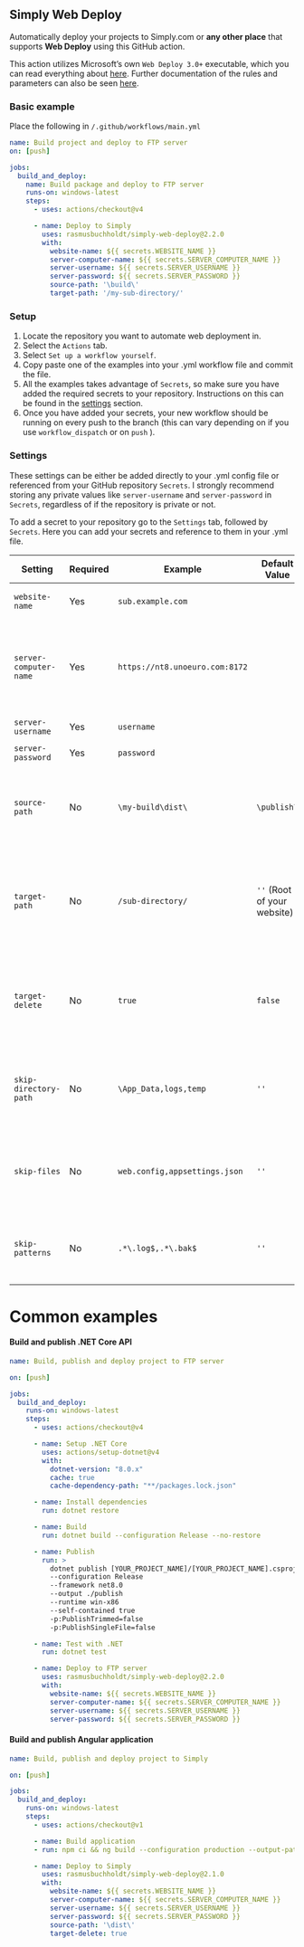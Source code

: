 ## Simply Web Deploy
Automatically deploy your projects to Simply.com or **any other place** that supports **Web Deploy** using this GitHub action. 

This action utilizes Microsoft’s own `Web Deploy 3.0+` executable, which you can read everything about [here](https://docs.microsoft.com/en-us/aspnet/web-forms/overview/deployment/web-deployment-in-the-enterprise/deploying-web-packages). Further documentation of the rules and parameters can also be seen [here](https://docs.microsoft.com/en-us/previous-versions/windows/it-pro/windows-server-2008-r2-and-2008/dd568992(v=ws.10)).

### Basic example
Place the following in `/.github/workflows/main.yml`
```yml
name: Build project and deploy to FTP server
on: [push]

jobs:
  build_and_deploy:
    name: Build package and deploy to FTP server
    runs-on: windows-latest
    steps:
      - uses: actions/checkout@v4

      - name: Deploy to Simply
        uses: rasmusbuchholdt/simply-web-deploy@2.2.0
        with:
          website-name: ${{ secrets.WEBSITE_NAME }}
          server-computer-name: ${{ secrets.SERVER_COMPUTER_NAME }}
          server-username: ${{ secrets.SERVER_USERNAME }}
          server-password: ${{ secrets.SERVER_PASSWORD }}
          source-path: '\build\'
          target-path: '/my-sub-directory/'
```

### Setup
1. Locate the repository you want to automate web deployment in.
2. Select the `Actions` tab.
3. Select `Set up a workflow yourself`.
4. Copy paste one of the examples into your .yml workflow file and commit the file.
5. All the examples takes advantage of `Secrets`, so make sure you have added the required secrets to your repository. Instructions on this can be found in the [settings](#settings) section.
6. Once you have added your secrets, your new workflow should be running on every push to the branch (this can vary depending on if you use `workflow_dispatch` or on `push` ).

### Settings
These settings can be either be added directly to your .yml config file or referenced from your GitHub repository `Secrets`. I strongly recommend storing any private values like `server-username` and `server-password` in `Secrets`, regardless of if the repository is private or not.

To add a secret to your repository go to the `Settings` tab, followed by `Secrets`. Here you can add your secrets and reference to them in your .yml file.

| Setting               | Required | Example                        | Default Value             | Description |
|-----------------------|----------|--------------------------------|---------------------------|-------------|
| `website-name`        | Yes      | `sub.example.com`              |                           | Deployment destination server |
| `server-computer-name`| Yes      | `https://nt8.unoeuro.com:8172` |                           | Computer name, including the port (Find yours [here](https://www.simply.com/dk/support/faq/asp/236/) if you are using Simply.com) |
| `server-username`     | Yes      | `username`                     |                           | Your FTP username |
| `server-password`     | Yes      | `password`                     |                           | Your FTP password |
| `source-path`         | No       | `\my-build\dist\`              | `\publish\`               | The path to the source directory that will be deployed (relative to project root) |
| `target-path`         | No       | `/sub-directory/`              | `''` (Root of your website) | The path where the source directory will be deployed (relative to website root) |
| `target-delete`       | No       | `true`                         | `false`                   | Delete files on the target computer that do not exist on the source computer |
| `skip-directory-path` | No       | `\App_Data,logs,temp`          | `''`                      | Comma-separated list of directories to skip during deployment |
| `skip-files`          | No       | `web.config,appsettings.json`  | `''`                      | Comma-separated list of specific files to skip during deployment |
| `skip-patterns`       | No       | `.*\.log$,.*\.bak$`            | `''`                      | Comma-separated list of regex patterns to skip during deployment |


# Common examples
#### Build and publish .NET Core API

```yml
name: Build, publish and deploy project to FTP server

on: [push]

jobs:
  build_and_deploy:
    runs-on: windows-latest
    steps:
      - uses: actions/checkout@v4

      - name: Setup .NET Core
        uses: actions/setup-dotnet@v4
        with:
          dotnet-version: "8.0.x"
          cache: true
          cache-dependency-path: "**/packages.lock.json"

      - name: Install dependencies
        run: dotnet restore

      - name: Build
        run: dotnet build --configuration Release --no-restore

      - name: Publish
        run: >
          dotnet publish [YOUR_PROJECT_NAME]/[YOUR_PROJECT_NAME].csproj
          --configuration Release
          --framework net8.0
          --output ./publish
          --runtime win-x86
          --self-contained true
          -p:PublishTrimmed=false
          -p:PublishSingleFile=false

      - name: Test with .NET
        run: dotnet test

      - name: Deploy to FTP server
        uses: rasmusbuchholdt/simply-web-deploy@2.2.0
        with:
          website-name: ${{ secrets.WEBSITE_NAME }}
          server-computer-name: ${{ secrets.SERVER_COMPUTER_NAME }}
          server-username: ${{ secrets.SERVER_USERNAME }}
          server-password: ${{ secrets.SERVER_PASSWORD }}
```

#### Build and publish Angular application

```yml
name: Build, publish and deploy project to Simply

on: [push]

jobs:
  build_and_deploy:
    runs-on: windows-latest
    steps:
      - uses: actions/checkout@v1

      - name: Build application
      - run: npm ci && ng build --configuration production --output-path=dist

      - name: Deploy to Simply
        uses: rasmusbuchholdt/simply-web-deploy@2.1.0
        with:
          website-name: ${{ secrets.WEBSITE_NAME }}
          server-computer-name: ${{ secrets.SERVER_COMPUTER_NAME }}
          server-username: ${{ secrets.SERVER_USERNAME }}
          server-password: ${{ secrets.SERVER_PASSWORD }}
          source-path: '\dist\'
          target-delete: true
```
